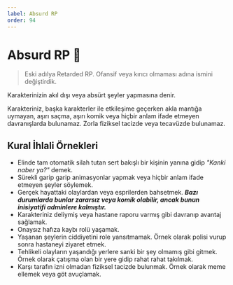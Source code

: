 ```yaml
---
label: Absurd RP
order: 94
---
```


# Absurd RP :clown_face:

> Eski adılya Retarded RP. Ofansif veya kırıcı olmaması adına ismini değiştirdik.

Karakterinizin akıl dışı veya absürt şeyler yapmasına denir.

Karakteriniz, başka karakterler ile etkileşime geçerken akla mantığa uymayan, aşırı saçma, aşırı komik veya hiçbir anlam ifade etmeyen davranışlarda bulunamaz. Zorla fiziksel tacizde veya tecavüzde bulunamaz.

## Kural İhlali Örnekleri

- Elinde tam otomatik silah tutan sert bakışlı bir kişinin yanına gidip _"Kanki naber ya?"_ demek.
- Sürekli garip garip animasyonlar yapmak veya hiçbir anlam ifade etmeyen şeyler söylemek.
- Gerçek hayattaki olaylardan veya esprilerden bahsetmek. **_Bazı durumlarda bunlar zararsız veya komik olabilir, ancak bunun inisiyatifi adminlere kalmıştır._**
- Karakteriniz deliymiş veya hastane raporu varmış gibi davranıp avantaj sağlamak.
- Onaysız hafıza kaybı rolü yaşamak.
- Yaşanan şeylerin ciddiyetini role yansıtmamak. Örnek olarak polisi vurup sonra hastaneyi ziyaret etmek.
- Tehlikeli olayların yaşandığı yerlere sanki bir şey olmamış gibi gitmek. Örnek olarak çatışma olan bir yere gidip rahat rahat takılmak.
- Karşı tarafın izni olmadan fiziksel tacizde bulunmak. Örnek olarak meme ellemek veya göt avuçlamak.
